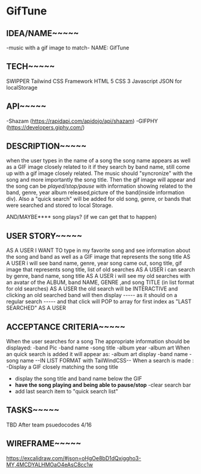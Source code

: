 # GifTune

## IDEA/NAME~~~~~
-music with a gif image to match-
NAME: GifTune

## TECH~~~~~
SWIPPER
Tailwind CSS Framework
HTML 5
CSS 3
Javascript
JSON for localStorage


## API~~~~~
-Shazam (https://rapidapi.com/apidojo/api/shazam)
-GIFPHY (https://developers.giphy.com/)

## DESCRIPTION~~~~~

when the user types in the name of a song the song name appears as well as a GIF image closely related to it
if they search by band name, still come up with a gif image closely related. The music should "syncronize" with the song and more importantly the song title.
Then the gif image will appear and the song can be *played/stop/pause* with information showing related to the band, genre, year album released,picture of the band(inside information div). 
Also a "quick search" will be added for old song, genre, or bands that were searched and stored to local Storage.

AND/MAYBE**** song plays? (if we can get that to happen)

## USER STORY~~~~~


AS A USER I WANT TO type in my favorite song
and see information about the song and band as well as a GIF image that represents the song title
AS A USER i will see
band name, genre, year song came out, song title, gif image that represents song title, list of old searches
AS A USER i can search by
genre, band name, song title
AS A USER i will see my old searches
with an avatar of the ALBUM, band NAME, GENRE ,and song TITLE (in list format for old searches)
AS A USER the old search 
will be INTERACTIVE and clicking an old searched band will then display
----- as it should on a regular search -----
and that click will POP to array for first index as "LAST SEARCHED"
AS A USER

## ACCEPTANCE CRITERIA~~~~~
When the user searches for a song
The appropriate information should be displayed:
-band Pic
-band name
-song title
-album year
-album art
When an quick search is added it will appear as:
-album art display
-band name
-song name
--IN LIST FORMAT with TailWindCSS--
When a search is made :
-Display a GIF closely matching the song title
- display the song title and band name below the GIF
- **have the song playing and being able to pause/stop**
-clear search bar
- add last search item to "quick search list"

## TASKS~~~~~
TBD After team psuedocodes 4/16

## WIREFRAME~~~~~
https://excalidraw.com/#json=oHgOe8bD1dQxiggho3-MY,4MCDYALHMOaO4eAsC8cc1w
